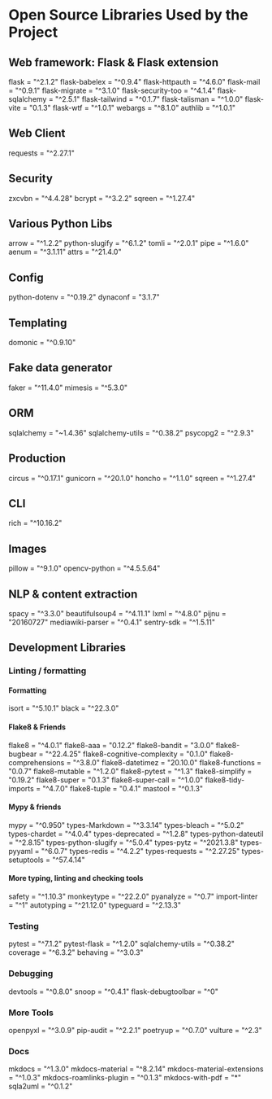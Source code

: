 # Open Source Libraries Used by the Project

## Web framework: Flask & Flask extension
flask = "^2.1.2"
flask-babelex = "^0.9.4"
flask-httpauth = "^4.6.0"
flask-mail = "^0.9.1"
flask-migrate = "^3.1.0"
flask-security-too = "^4.1.4"
flask-sqlalchemy = "^2.5.1"
flask-tailwind = "^0.1.7"
flask-talisman = "^1.0.0"
flask-vite = "0.1.3"
flask-wtf = "^1.0.1"
webargs = "^8.1.0"
authlib = "^1.0.1"

## Web Client
requests = "^2.27.1"

## Security
zxcvbn = "^4.4.28"
bcrypt = "^3.2.2"
sqreen = "^1.27.4"

## Various Python Libs
arrow = "^1.2.2"
python-slugify = "^6.1.2"
tomli = "^2.0.1"
pipe = "^1.6.0"
aenum = "^3.1.11"
attrs = "^21.4.0"

## Config
python-dotenv = "^0.19.2"
dynaconf = "3.1.7"

## Templating
domonic = "^0.9.10"

## Fake data generator
faker = "^11.4.0"
mimesis = "^5.3.0"

## ORM
sqlalchemy = "~1.4.36"
sqlalchemy-utils = "^0.38.2"
psycopg2 = "^2.9.3"

## Production
circus = "^0.17.1"
gunicorn = "^20.1.0"
honcho = "^1.1.0"
sqreen = "^1.27.4"

## CLI
rich = "^10.16.2"

## Images
pillow = "^9.1.0"
opencv-python = "^4.5.5.64"

## NLP & content extraction
spacy = "^3.3.0"
beautifulsoup4 = "^4.11.1"
lxml = "^4.8.0"
pijnu = "20160727"
mediawiki-parser = "^0.4.1"
sentry-sdk = "^1.5.11"

## Development Libraries

### Linting / formatting

#### Formatting
isort = "^5.10.1"
black = "^22.3.0"

#### Flake8 & Friends
flake8 = "^4.0.1"
flake8-aaa = "0.12.2"
flake8-bandit = "3.0.0"
flake8-bugbear = "^22.4.25"
flake8-cognitive-complexity = "0.1.0"
flake8-comprehensions = "^3.8.0"
flake8-datetimez = "20.10.0"
flake8-functions = "0.0.7"
flake8-mutable = "^1.2.0"
flake8-pytest = "^1.3"
flake8-simplify = "0.19.2"
flake8-super = "0.1.3"
flake8-super-call = "^1.0.0"
flake8-tidy-imports = "^4.7.0"
flake8-tuple = "0.4.1"
mastool = "^0.1.3"

#### Mypy & friends
mypy = "^0.950"
types-Markdown = "^3.3.14"
types-bleach = "^5.0.2"
types-chardet = "^4.0.4"
types-deprecated = "^1.2.8"
types-python-dateutil = "^2.8.15"
types-python-slugify = "^5.0.4"
types-pytz = "^2021.3.8"
types-pyyaml = "^6.0.7"
types-redis = "^4.2.2"
types-requests = "^2.27.25"
types-setuptools = "^57.4.14"

#### More typing, linting and checking tools
safety = "^1.10.3"
monkeytype = "^22.2.0"
pyanalyze = "^0.7"
import-linter = "^1"
autotyping = "^21.12.0"
typeguard = "^2.13.3"

### Testing
pytest = "^7.1.2"
pytest-flask = "^1.2.0"
sqlalchemy-utils = "^0.38.2"
coverage = "^6.3.2"
behaving = "^3.0.3"

### Debugging
devtools = "^0.8.0"
snoop = "^0.4.1"
flask-debugtoolbar = "^0"

### More Tools
openpyxl = "^3.0.9"
pip-audit = "^2.2.1"
poetryup = "^0.7.0"
vulture = "^2.3"

### Docs
mkdocs = "^1.3.0"
mkdocs-material = "^8.2.14"
mkdocs-material-extensions = "^1.0.3"
mkdocs-roamlinks-plugin = "^0.1.3"
mkdocs-with-pdf = "*"
sqla2uml = "^0.1.2"
